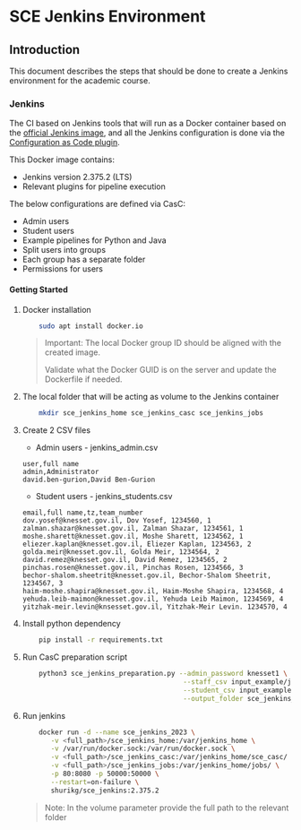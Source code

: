 # SCE Jenkins Environment

## Introduction

This document describes the steps that should be done to create a Jenkins environment for the academic course.

### Jenkins

The CI based on Jenkins tools that will run as a Docker container based on the [official Jenkins image](https://github.com/jenkinsci/docker/blob/master/README.md), and all the Jenkins configuration is done via the [Configuration as Code plugin](https://github.com/jenkinsci/configuration-as-code-plugin/blob/master/README.md).

This Docker image contains:

* Jenkins version 2.375.2 (LTS)
* Relevant plugins for pipeline execution

The below configurations are defined via CasC:

* Admin users
* Student users
* Example pipelines for Python and Java
* Split users into groups
* Each group has a separate folder
* Permissions for users

#### Getting Started

1. Docker installation

    ```sh
        sudo apt install docker.io
    ```

    > Important: The local Docker group ID should be aligned with the created image.
    >
    > Validate what the Docker GUID is on the server and update the Dockerfile if needed.

2. The local folder that will be acting as volume to the Jenkins container

    ```sh
        mkdir sce_jenkins_home sce_jenkins_casc sce_jenkins_jobs
    ```

3. Create 2 CSV files

    * Admin users - jenkins_admin.csv

    ```csv
    user,full name
    admin,Administrator
    david.ben-gurion,David Ben-Gurion
    ```

    * Student users - jenkins_students.csv

    ```csv
    email,full name,tz,team_number
    dov.yosef@knesset.gov.il, Dov Yosef, 1234560, 1
    zalman.shazar@knesset.gov.il, Zalman Shazar, 1234561, 1
    moshe.sharett@knesset.gov.il, Moshe Sharett, 1234562, 1
    eliezer.kaplan@knesset.gov.il, Eliezer Kaplan, 1234563, 2
    golda.meir@knesset.gov.il, Golda Meir, 1234564, 2
    david.remez@knesset.gov.il, David Remez, 1234565, 2
    pinchas.rosen@knesset.gov.il, Pinchas Rosen, 1234566, 3
    bechor-shalom.sheetrit@knesset.gov.il, Bechor-Shalom Sheetrit, 1234567, 3
    haim-moshe.shapira@knesset.gov.il, Haim-Moshe Shapira, 1234568, 4
    yehuda.leib-maimon@knesset.gov.il, Yehuda Leib Maimon, 1234569, 4
    yitzhak-meir.levin@knsesset.gov.il, Yitzhak-Meir Levin. 1234570, 4
    ```

4. Install python dependency

    ```sh
        pip install -r requirements.txt
    ```

5. Run CasC preparation script

    ```sh
        python3 sce_jenkins_preparation.py --admin_password knesset1 \
                                            --staff_csv input_example/jenkins_admin.csv \
                                            --student_csv input_example/jenkins_students.csv \
                                            --output_folder sce_jenkins_casc
    ```

6. Run jenkins

    ```sh
        docker run -d --name sce_jenkins_2023 \
           -v <full_path>/sce_jenkins_home:/var/jenkins_home \
           -v /var/run/docker.sock:/var/run/docker.sock \
           -v <full_path>/sce_jenkins_casc:/var/jenkins_home/sce_casc/ \
           -v <full_path>/sce_jenkins_jobs:/var/jenkins_home/jobs/ \
           -p 80:8080 -p 50000:50000 \
           --restart=on-failure \
           shurikg/sce_jenkins:2.375.2
    ```

    > Note: In the volume parameter provide the full path to the relevant folder

